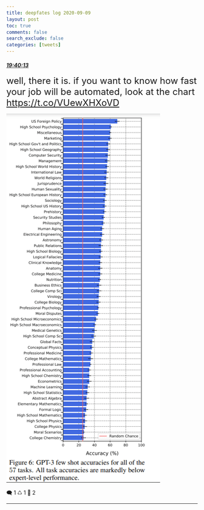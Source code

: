 ```yaml
---
title: deepfates log 2020-09-09
layout: post
toc: true
comments: false
search_exclude: false
categories: [tweets]
---
```



#### <a href = "https://twitter.com/deepfates/status/1303870863247159297">*19:40:13*</a>

<font size="5">well, there it is. if you want to know how fast your job will be automated, look at the chart  https://t.co/VUewXHXoVD</font>

![image from twitter](/images/from_twitter/EhhHoubUcAEgPmK.png)


🗨️ 1 ♺ 1 🤍  2   

---
    
            

